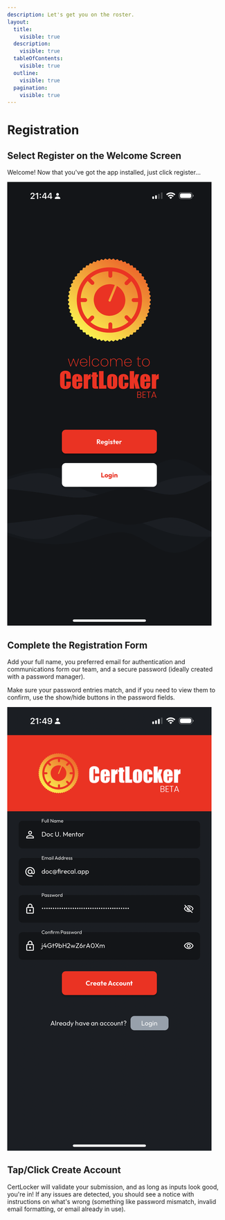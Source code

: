 ```yaml
---
description: Let's get you on the roster.
layout:
  title:
    visible: true
  description:
    visible: true
  tableOfContents:
    visible: true
  outline:
    visible: true
  pagination:
    visible: true
---
```


# Registration

## Select Register on the Welcome Screen

Welcome! Now that you've got the app installed, just click register...

<img src="../.gitbook/assets/splash-screen.png" alt="" data-size="original">

## Complete the Registration Form

Add your full name, you preferred email for authentication and communications form our team, and a secure password (ideally created with a password manager).

Make sure your password entries match, and if you need to view them to confirm, use the show/hide buttons in the password fields.

![](../.gitbook/assets/show-pw-reg.png)

## Tap/Click Create Account

CertLocker will validate your submission, and as long as inputs look good, you're in! If any issues are detected, you should see a notice with instructions on what's wrong (something like password mismatch, invalid email formatting, or email already in use).
